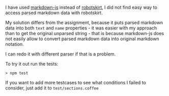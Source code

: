 
I have used [markdown-js](https://github.com/evilstreak/markdown-js) instead of
[robotskirt](http://benmills.org/robotskirt/), I did not find easy way to access parsed markdown data with robotskirt.

My solution differs from the assignment, because it puts parsed markdown data into both `text` and `name` properties -
it was easier with my approach than to get the original unparsed string - that is because markdown-js does not easily
allow to convert parsed markdown data into original markdown notation.

I can redo it with different parser if that is a problem.


To try it out run the tests:

```
> npm test
```

If you want to add more testcases to see what conditions I failed to consider, just add it to `test/sections.coffee`

